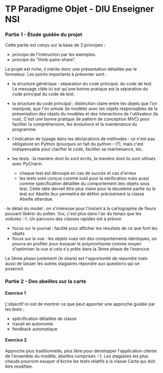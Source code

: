 # TP Paradigme Objet - DIU Enseigner NSI

### Partie 1 - Étude guidée du projet 

Cette partie est conçu sur la base de 2 principes :
 
 - principe de l'instruction par les exemples.
 - principe du "think-paire-share".
 
 Le projet est riche, il mérite donc une présentation détaillée par le formateur.
 Les points importants à présenter sont :
 
 - la structure générique : séparation du code principal, du code de test. Le message cible ici est
 qu'une bonne pratique est la séparation du code principal du code de test.
 - la structure du code principal : distinction claire entre les objets que l'on manipule, que l'on simule (le modèle)
 avec les objets responsables de la présentation des objets du modèles et des interactions de l'utilisateur (la vue). 
 C'est une bonne pratique (le pattern de conception MVC) pour faciliter la compréhension, les évolutions et la 
 maintenance du programme.
 - l'indication de typage dans les déclarations de méthodes : ce n'est pas obligatoire en Python (pourquoi on fait du python :-(?),
 mais c'est indispensable pour clarifier le code, faciliter sa maintenance, etc.
 - les tests : la manière dont ils sont écrits, la manière dont ils sont utilisés avec PyCharm.
    
    - chaque test est découpé en cas de succès et cas d'erreur
    - les tests sont conçus comme outil pour la vérification mais aussi comme 
   spécification détaillée du comportement des objets sous test. Cette idée devrait être
   plus claire pour la deuxième partie ou le test sur Abeille leur permettra de définir 
   précisément la classe Abeille attendue.
   
 -le détail du model : on s'intéresse pour l'instant à la cartographie de fleurs pouvant libérer du
 pollen. Oui, c'est plus dans l'air du temps que les voitures :-). Un parcours des classes rapides 
 est à prévoir.
 - focus sur le journal : facilité pour afficher les résultats de ce que font les objets
 - focus sur la vue : les objets vues ont des comportements identiques, on pourra en profiter pour
 évoquer le polymorhisme comme moyen d'optimiser la vue si cela s'y prête dans la 3ème phase de l'exercice.
 
La 3ème phase justement (le share) est l'opportunité de repondre mais aussi de laisser les autres
stagiaires répondre aux questions qui se poseront.

### Partie 2 - Des abeilles sur la carte

#### Exercice 1 
L'objectif ici est de montrer ce que peut apporter une approche guidée par les tests :

- spécification détaillée de classe
- travail en autonomie
- feedback automatique

#### Exercice 2

Approche plus traditionnelle, plus libre pour développer l'application
cliente de l'ensemble du modèle, abeilles comprises :-).
Les stagiaires les plus chauds pourront essayer d'écrire les tests relatifs à
la classe Carte qui doit être modifiée. 